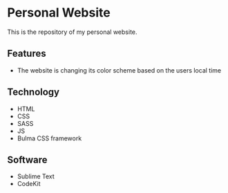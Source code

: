 # Personal Website

This is the repository of my personal website.

## Features

* The website is changing its color scheme based on the users local time

## Technology

* HTML
* CSS
* SASS
* JS
* Bulma CSS framework

## Software

* Sublime Text
* CodeKit